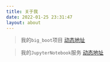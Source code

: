```yaml
---
title: 关于我
date: 2022-01-25 23:31:47
layout: about
---
```


> 我的`big_boot`项目 [动态地址](http://113.109.216.101:18999/)

> 我的`JupyterNotebook`服务 [动态地址](http://113.109.216.101:19000/)
